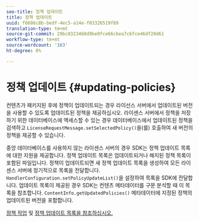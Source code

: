 ```yaml
---
seo-title: 정책 업데이트
title: 정책 업데이트
uuid: f6686c8b-bedf-4ec5-a14e-f03326519f89
translation-type: tm+mt
source-git-commit: 29bc8323460d9be0fce66cbea7c6fce46df20d61
workflow-type: tm+mt
source-wordcount: '163'
ht-degree: 0%

---
```



# 정책 업데이트 {#updating-policies}

컨텐츠가 패키지된 후에 정책이 업데이트되는 경우 라이선스 서버에서 업데이트된 버전을 사용할 수 있도록 업데이트된 정책을 제공하십시오. 라이센스 서버에서 정책을 저장하기 위한 데이터베이스에 액세스할 수 있는 경우 데이터베이스에서 업데이트된 정책을 검색하고 `LicenseRequestMessage.setSelectedPolicy()`을(를) 호출하여 새 버전의 정책을 제공할 수 있습니다.

중앙 데이터베이스를 사용하지 않는 라이센스 서버의 경우 SDK는 정책 업데이트 목록에 대한 지원을 제공합니다. 정책 업데이트 목록은 업데이트되거나 해지된 정책 목록이 포함된 파일입니다. 정책이 업데이트되면 새 정책 업데이트 목록을 생성하여 모든 라이센스 서버에 정기적으로 목록을 전달합니다. `HandlerConfiguration.setPolicyUpdateList()`을 설정하여 목록을 SDK에 전달합니다. 업데이트 목록이 제공된 경우 SDK는 컨텐츠 메타데이터를 구문 분석할 때 이 목록을 참조합니다. `ContentInfo.getUpdatedPolicies()` 메타데이터에 지정된 정책의 업데이트된 버전을 포함합니다.

[정책 작업](../../../aaxs-protecting-content/content-working-with-policies/content-working-with-policies-overview.md) 및 [정책 업데이트 목록을 참조하십시오.](/help/digital-rights-management/protecting-content/working-policies-overview/policy-update-lists/working-with-policy-update-lists.md)
